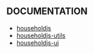 ## DOCUMENTATION
+ [householdjs](https://github.com/LeDanielH/HouseholdJS/tree/master/packages/householdjs)
+ [householdjs-utils](https://github.com/LeDanielH/HouseholdJS/tree/master/packages/householdjs-utils)
+ [householdjs-ui](https://github.com/LeDanielH/HouseholdJS/tree/master/packages/householdjs-ui)
